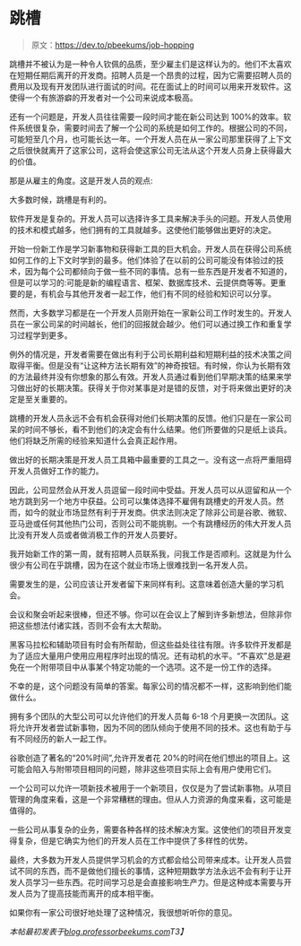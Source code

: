 # 跳槽

> 原文：<https://dev.to/pbeekums/job-hopping>

跳槽并不被认为是一种令人钦佩的品质，至少雇主们是这样认为的。他们不太喜欢在短期任期后离开的开发商。招聘人员是一个昂贵的过程，因为它需要招聘人员的费用以及现有开发团队进行面试的时间。花在面试上的时间可以用来开发软件。这使得一个有旅游癖的开发者对一个公司来说成本极高。

还有一个问题是，开发人员往往需要一段时间才能在新公司达到 100%的效率。软件系统很复杂，需要时间去了解一个公司的系统是如何工作的。根据公司的不同，可能短至几个月，也可能长达一年。一个开发人员在从一家公司那里获得了上下文之后很快就离开了这家公司，这将会使这家公司无法从这个开发人员身上获得最大的价值。

那是从雇主的角度。这是开发人员的观点:

大多数时候，跳槽是有利的。

软件开发是复杂的。开发人员可以选择许多工具来解决手头的问题。开发人员使用的技术和模式越多，他们拥有的工具就越多。这使他们能够做出更好的决定。

开始一份新工作是学习新事物和获得新工具的巨大机会。开发人员在获得公司系统如何工作的上下文时学到的最多。他们体验了在以前的公司可能没有体验过的技术，因为每个公司都倾向于做一些不同的事情。总有一些东西是开发者不知道的，但是可以学习的:可能是新的编程语言、框架、数据库技术、云提供商等等。更重要的是，有机会与其他开发者一起工作，他们有不同的经验和知识可以分享。

然而，大多数学习都是在一个开发人员刚开始在一家新公司工作时发生的。开发人员在一家公司呆的时间越长，他们的回报就会越少。他们可以通过换工作和重复学习过程学到更多。

例外的情况是，开发者需要在做出有利于公司长期利益和短期利益的技术决策之间取得平衡。但是没有“让这种方法长期有效”的神奇按钮。有时候，你认为长期有效的方法最终并没有你想象的那么有效。开发人员通过看到他们早期决策的结果来学习做出好的长期决策。获得关于你对某事是对是错的反馈，对于将来做出更好的决定是至关重要的。

跳槽的开发人员永远不会有机会获得对他们长期决策的反馈。他们只是在一家公司呆的时间不够长，看不到他们的决定会有什么结果。他们所要做的只是纸上谈兵。他们将缺乏所需的经验来知道什么会真正起作用。

做出好的长期决策是开发人员工具箱中最重要的工具之一。没有这一点将严重阻碍开发人员做好工作的能力。

因此，公司显然会从开发人员逗留一段时间中受益。开发人员可以从逗留和从一个地方跳到另一个地方中获益。公司可以集体选择不雇佣有跳槽史的开发人员。然而，如今的就业市场显然有利于开发商。供求法则决定了除非公司是谷歌、微软、亚马逊或任何其他热门公司，否则公司不能挑剔。一个有跳槽经历的伟大开发人员比没有开发人员或者做消极工作的开发人员要好。

我开始新工作的第一周，就有招聘人员联系我，问我工作是否顺利。这就是为什么很少有公司在乎跳槽，因为在这个就业市场上很难找到一名开发人员。

需要发生的是，公司应该让开发者留下来同样有利。这意味着创造大量的学习机会。

会议和聚会听起来很棒，但还不够。你可以在会议上了解到许多新想法，但除非你把这些想法付诸实践，否则不会有太大帮助。

黑客马拉松和辅助项目有时会有所帮助，但这些益处往往有限。许多软件开发都是为了适应大量用户使用应用程序时出现的情况。还有动机的水平。“不喜欢”总是避免在一个附带项目中从事某个特定功能的一个选项。这不是一份工作的选择。

不幸的是，这个问题没有简单的答案。每家公司的情况都不一样，这影响到他们能做什么。

拥有多个团队的大型公司可以允许他们的开发人员每 6-18 个月更换一次团队。这将允许开发者尝试新事物，因为不同的团队倾向于使用不同的技术。这也有助于与有不同经历的新人一起工作。

谷歌创造了著名的“20%时间”,允许开发者花 20%的时间在他们想出的项目上。这可能会陷入与附带项目相同的问题，除非这些项目实际上会有用户使用它们。

一个公司可以允许一项新技术被用于一个新项目，仅仅是为了尝试新事物。从项目管理的角度来看，这是一个非常糟糕的理由。但从人力资源的角度来看，这可能是值得的。

一些公司从事复杂的业务，需要各种各样的技术解决方案。这使他们的项目开发变得复杂，但是它确实为他们的开发人员在工作中提供了多样性的优势。

最终，大多数为开发人员提供学习机会的方式都会给公司带来成本。让开发人员尝试不同的东西，而不是做他们擅长的事情，这种短期数学方法永远不会有利于让开发人员学习一些东西。花时间学习总是会直接影响生产力。但是这种成本需要与开发人员为了提高技能而离开的成本相平衡。

如果你有一家公司很好地处理了这种情况，我很想听听你的意见。

*本帖最初发表于[blog.professorbeekums.com](https://blog.professorbeekums.com/job-hopping/)T3】*